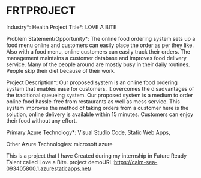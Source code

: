 # FRTPROJECT
Industry*:
Health
Project Title*:
LOVE A BITE

Problem Statement/Opportunity*:
The online food ordering system sets up a food menu online and customers can easily place the order as per they like. Also with a food menu, online customers can easily track their orders. The management maintains a customer database and improves food delivery service. Many of the people around are mostly busy in their daily routines. People skip their diet because of their work.

Project Description*:
Our proposed system is an online food ordering system that enables ease for customers. It overcomes the disadvantages of the traditional queueing system. Our proposed system is a medium to order online food hassle-free from restaurants as well as mess service. This system improves the method of taking orders from a customer here is the solution, online delivery is available within 15 minutes. Customers can enjoy their food without any effort.

Primary Azure Technology*:
Visual Studio Code, Static Web Apps,

Other Azure Technologies:
microsoft azure

This is a project that I have Created during my internship in Future Ready Talent called Love a Bite.
project demoURL:https://calm-sea-093405800.1.azurestaticapps.net/
